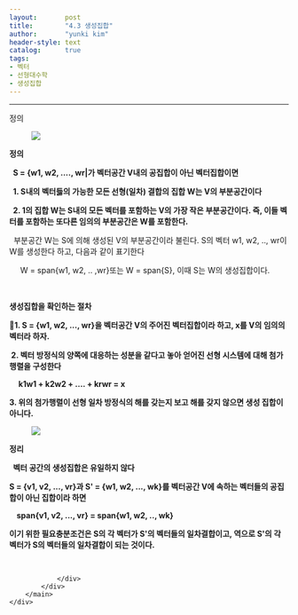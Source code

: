 ```yaml
---
layout:       post
title:        "4.3 생성집합"
author:       "yunki kim"
header-style: text
catalog:      true
tags: 
- 벡터
- 선형대수학
- 생성집합
---
```


<head></head>
<body id="tt-body-page" class="">
<div id="wrap" class="wrap-right">
    <div id="container">
        <main class="main ">
            <div class="area-main">
                <div class="area-view">
                    <div class="article-header"></div>
                    <hr>
                    <div class="article-view">
                        <div class="contents_style">
                            <p>정의</p>
<p></p><figure class="imageblock alignCenter" data-origin-width="0" data-origin-height="0" data-ke-mobilestyle="widthContent">
    <span data-lightbox="lightbox">
        <img src="/img/NC4zIOyDneyEseynke2VqQ==/img.png" data-origin-width="0" data-origin-height="0" data-ke-mobilestyle="widthContent">
    </span>
    <figcaption></figcaption>
</figure><p></p>
<p><b>정의</b></p>
<p><b>&nbsp; S = {w1, w2, ...., wr|가 벡터공간 V내의 공집합이 아닌 벡터집합이면</b></p>
<p><b>&nbsp; 1. S내의 벡터듫의 가능한 모든 선형(일차) 결합의 집합 W는 V의 부분공간이다</b></p>
<p><b>&nbsp; 2. 1의 집합 W는 S내의 모든 벡터를 포함하는 V의 가장 작은 부분공간이다. 즉, 이들 벡터를 포함하는 또다른 임의의 부분공간은 W를 포함한다.</b></p>
<p>&nbsp; 부분공간 W는 S에 의해 생성된 V의 부분공간이라 불린다. S의 벡터 w1, w2, .., wr이 W를 생성한다 하고, 다음과 같이 표기한다</p>
<p>&nbsp; &nbsp; &nbsp;W = span{w1, w2, .. ,wr}또는 W = span{S}, 이때 S는 W의 생성집합이다.</p>
<p>&nbsp;</p>
<p><b>생성집합을 확인하는 절차</b></p>
<p><b>1. S = {w1, w2, ..., wr}을 벡터공간 V의 주어진 벡터집합이라 하고, x를 V의 임의의 벡터라 하자.</b></p>
<p><b>&nbsp;2. 벡터 방정식의 양쪽에 대응하는 성분을 같다고 놓아 얻어진 선형 시스템에 대해 첨가행렬을 구성한다</b></p>
<p><b>&nbsp; &nbsp; &nbsp;k1w1 + k2w2 + .... + krwr = x</b></p>
<p><b>3. 위의 첨가행렬이 선형 일차 방정식의 해를 갖는지 보고 해를 갖지 않으면 생성 집합이 아니다.</b></p>
<p></p><figure class="imageblock alignCenter" data-origin-width="0" data-origin-height="0" data-ke-mobilestyle="widthContent">
    <span data-lightbox="lightbox">
        <img src="/img/NC4zIOyDneyEseynke2VqQ==/img_1.png" data-origin-width="0" data-origin-height="0" data-ke-mobilestyle="widthContent">
    </span>
    <figcaption></figcaption>
</figure><p></p>
<p><b>정리</b></p>
<p><b>&nbsp; 벡터 공간의 생성집합은 유일하지 않다</b></p>
<p><b>S = {v1, v2, ..., vr}과 S' = {w1, w2, ..., wk}를 벡터공간 V에 속하는 벡터들의 공집합이 아닌 집합이라 하면</b></p>
<p><b>&nbsp; &nbsp; span{v1, v2, ..., vr} = span{w1, w2, .., wk}</b></p>
<p><b>이기 위한 필요충분조건은 S의 각 벡터가 S'의 벡터들의 일차결합이고, 역으로 S'의 각 벡터가 S의 벡터들의 일차결합이 되는 것이다.</b></p>
                        </div>
                        <br>
                        <div class="tags"></div>
                    </div>
                    
                </div>
            </div>
        </main>
    </div>
</div>


</body>